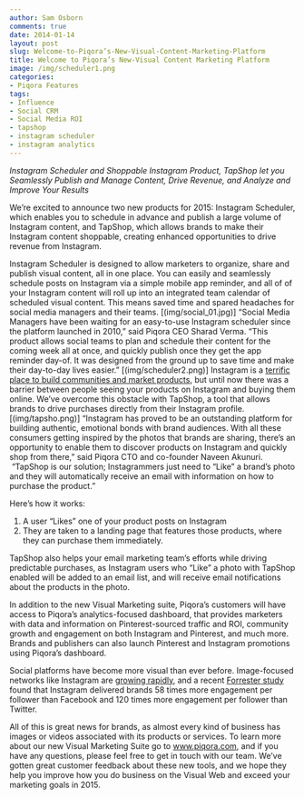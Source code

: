 ```yaml
---
author: Sam Osborn
comments: true
date: 2014-01-14
layout: post
slug: Welcome-to-Piqora’s-New-Visual-Content-Marketing-Platform
title: Welcome to Piqora’s New-Visual Content Marketing Platform
image: /img/scheduler1.png
categories:
- Piqora Features
tags:
- Influence
- Social CRM
- Social Media ROI
- tapshop
- instagram scheduler
- instagram analytics
---
```

<i>Instagram Scheduler and Shoppable Instagram Product, TapShop let you Seamlessly Publish and Manage Content, Drive Revenue, and Analyze and Improve Your Results</i>

We’re excited to announce two new products for 2015: Instagram Scheduler, which enables you to schedule in advance and publish a large volume of Instagram content, and TapShop, which allows brands to make their Instagram content shoppable, creating enhanced opportunities to drive revenue from Instagram.

Instagram Scheduler is designed to allow marketers to organize, share and publish visual content, all in one place. You can easily and seamlessly schedule posts on Instagram via a simple mobile app reminder, and all of of your Instagram content will roll up into an integrated team calendar of scheduled visual content. This means saved time and spared headaches for social media managers and their teams.
[(img/social_01.jpg)]
“Social Media Managers have been waiting for an easy-to-use Instagram scheduler since the platform launched in 2010,” said Piqora CEO Sharad Verma. “This product allows social teams to plan and schedule their content for the coming week all at once, and quickly publish once they get the app reminder day-of. It was designed from the ground up to save time and make their day-to-day lives easier.”
[(img/scheduler2.png)]
Instagram is a <a href="http://www.fastcompany.com/3029395/bottom-line/how-the-most-successful-brands-dominate-instagram-and-you-can-too">terrific place to build communities and market products</a>, but until now there was a barrier between people seeing your products on Instagram and buying them online. We’ve overcome this obstacle with TapShop, a tool that allows brands to drive purchases directly from their Instagram profile.
[(img/tapsho.png)]
“Instagram has proved to be an outstanding platform for building authentic, emotional bonds with brand audiences. With all these consumers getting inspired by the photos that brands are sharing, there’s an opportunity to enable them to discover products on Instagram and quickly shop from there,” said Piqora CTO and co-founder Naveen Akunuri.  “TapShop is our solution; Instagrammers just need to “Like” a brand’s photo and they will automatically receive an email with information on how to purchase the product.”

Here’s how it works:
<ol>
	<li>A user “Likes” one of your product posts on Instagram</li>
	<li>They are taken to a landing page that features those products, where they can purchase them immediately.</li>
</ol>
TapShop also helps your email marketing team’s efforts while driving predictable purchases, as Instagram users who “Like” a photo with TapShop enabled will be added to an email list, and will receive email notifications about the products in the photo.

In addition to the new Visual Marketing suite, Piqora’s customers will have access to Piqora’s analytics-focused dashboard, that provides marketers with data and information on Pinterest-sourced traffic and ROI, community growth and engagement on both Instagram and Pinterest, and much more. Brands and publishers can also launch Pinterest and Instagram promotions using Piqora’s dashboard.

Social platforms have become more visual than ever before. Image-focused networks like Instagram are <a href="http://www.pewinternet.org/2015/01/09/social-media-update-2014/">growing rapidly</a>, and a recent <a href="http://blogs.forrester.com/nate_elliott/14-04-29-instagram_is_the_king_of_social_engagement">Forrester study</a> found that Instagram delivered brands 58 times more engagement per follower than Facebook and 120 times more engagement per follower than Twitter.

All of this is great news for brands, as almost every kind of business has images or videos associated with its products or services. To learn more about our new Visual Marketing Suite go to <a href="http://www.piqora.com">www.piqora.com</a>, and if you have any questions, please feel free to get in touch with our team. We’ve gotten great customer feedback about these new tools, and we hope they help you improve how you do business on the Visual Web and exceed your marketing goals in 2015.

&nbsp;
